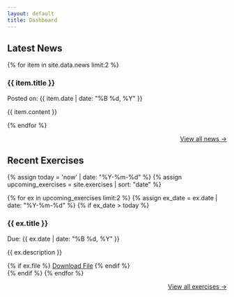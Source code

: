 ```yaml
---
layout: default
title: Dashboard
---
```


## Latest News
{% for item in site.data.news limit:2 %}
<div class="card">
  <h3>{{ item.title }}</h3>
  <p class="meta">Posted on: {{ item.date | date: "%B %d, %Y" }}</p>
  <p>{{ item.content }}</p>
</div>
{% endfor %}

<p style="text-align: right;">
  <a href="{{ '/news.html' | relative_url }}">View all news &rarr;</a>
</p>

## Recent Exercises
{% assign today = 'now' | date: "%Y-%m-%d" %}
{% assign upcoming_exercises = site.exercises | sort: "date" %}

{% for ex in upcoming_exercises limit:2 %}
{% assign ex_date = ex.date | date: "%Y-%m-%d" %}
{% if ex_date > today %}
<div class="card">
  <h3>{{ ex.title }}</h3>
  <p class="meta">Due: {{ ex.date | date: "%B %d, %Y" }}</p>
  <p>{{ ex.description }}</p>
  {% if ex.file %}
    <a href="{{ ex.file | relative_url }}" class="button">Download File</a>
  {% endif %}
</div>
{% endif %}
{% endfor %}

<p style="text-align: right;">
  <a href="{{ '/all-exercises.html' | relative_url }}">View all exercises &rarr;</a>
</p>